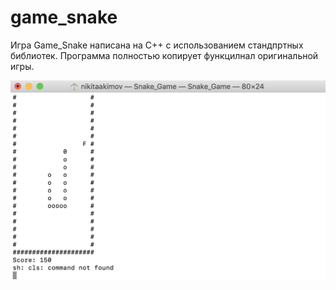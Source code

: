 # game_snake

Игра Game_Snake написана на C++ с использованием стандпртных библиотек. Программа полностью копирует функцилнал оригинальной игры.

![Screenshot](screenshot/screenshot.png)
